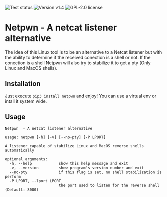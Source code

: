 <img alt="Test status" src="https://img.shields.io/github/actions/workflow/status/anthares101/netpwn/ci.yml?style=for-the-badge"> <img alt="Version v1.4" src="https://img.shields.io/badge/version-v1.4-blue?style=for-the-badge"> <img alt="GPL-2.0 license" src="https://img.shields.io/github/license/anthares101/netpwn?style=for-the-badge">

# Netpwn - A netcat listener alternative

The idea of this Linux tool is to be an alternative to a Netcat listener but with the ability to determine if the received conection is a shell or not. If the conection is a shell Netpwn will also try to stabilize it to get a pty (Only Linux and MacOS shells).

## Installation

Just execute `pip3 install netpwn` and enjoy! You can use a virtual env or intall it system wide.

## Usage

```
Netpwn  - A netcat listener alternative

usage: netpwn [-h] [-v] [--no-pty] [-P LPORT]

A listener capable of stabilize Linux and MacOS reverse shells automatically

optional arguments:
  -h, --help            show this help message and exit
  -v, --version         show program's version number and exit
  --no-pty              if this flag is set, no shell stabilization is perform
  -P LPORT, --lport LPORT
                        the port used to listen for the reverse shell (Default: 8080)
```
